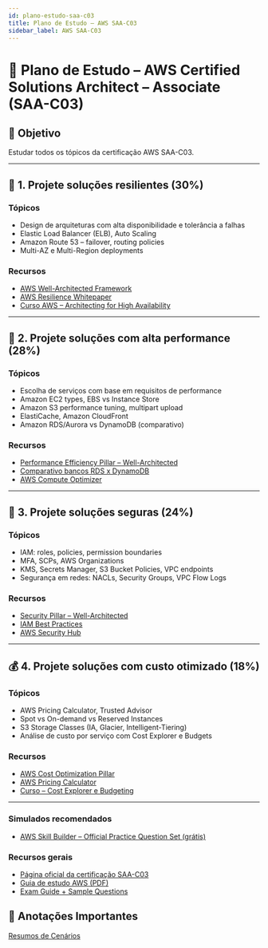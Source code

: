 ```yaml
---
id: plano-estudo-saa-c03
title: Plano de Estudo – AWS SAA-C03
sidebar_label: AWS SAA-C03
---
```


# 📘 Plano de Estudo – AWS Certified Solutions Architect – Associate (SAA-C03)

## 🎯 Objetivo
Estudar todos os tópicos da certificação AWS SAA-C03.

---

## 🧱 1. Projete soluções resilientes (30%)

### Tópicos

* Design de arquiteturas com alta disponibilidade e tolerância a falhas
* Elastic Load Balancer (ELB), Auto Scaling
* Amazon Route 53 – failover, routing policies
* Multi-AZ e Multi-Region deployments

### Recursos

* [AWS Well-Architected Framework](https://docs.aws.amazon.com/wellarchitected/latest/framework/welcome.html)
* [AWS Resilience Whitepaper](https://docs.aws.amazon.com/whitepapers/latest/disaster-recovery-workloads/welcome.html)
* [Curso AWS – Architecting for High Availability](https://learn.awscloud.com/)

---

## 💾 2. Projete soluções com alta performance (28%)

### Tópicos

* Escolha de serviços com base em requisitos de performance
* Amazon EC2 types, EBS vs Instance Store
* Amazon S3 performance tuning, multipart upload
* ElastiCache, Amazon CloudFront
* Amazon RDS/Aurora vs DynamoDB (comparativo)

### Recursos

* [Performance Efficiency Pillar – Well-Architected](https://docs.aws.amazon.com/wellarchitected/latest/performance-efficiency-pillar/welcome.html)
* [Comparativo bancos RDS x DynamoDB](https://docs.aws.amazon.com/amazondynamodb/latest/developerguide/SQLtoNoSQL.html)
* [AWS Compute Optimizer](https://aws.amazon.com/compute-optimizer/)

---

## 🔐 3. Projete soluções seguras (24%)

### Tópicos

* IAM: roles, policies, permission boundaries
* MFA, SCPs, AWS Organizations
* KMS, Secrets Manager, S3 Bucket Policies, VPC endpoints
* Segurança em redes: NACLs, Security Groups, VPC Flow Logs

### Recursos

* [Security Pillar – Well-Architected](https://docs.aws.amazon.com/wellarchitected/latest/security-pillar/welcome.html)
* [IAM Best Practices](https://docs.aws.amazon.com/IAM/latest/UserGuide/best-practices.html)
* [AWS Security Hub](https://aws.amazon.com/security-hub/)

---

## 💰 4. Projete soluções com custo otimizado (18%)

### Tópicos

* AWS Pricing Calculator, Trusted Advisor
* Spot vs On-demand vs Reserved Instances
* S3 Storage Classes (IA, Glacier, Intelligent-Tiering)
* Análise de custo por serviço com Cost Explorer e Budgets

### Recursos

* [AWS Cost Optimization Pillar](https://docs.aws.amazon.com/wellarchitected/latest/cost-optimization-pillar/welcome.html)
* [AWS Pricing Calculator](https://calculator.aws.amazon.com/)
* [Curso – Cost Explorer e Budgeting](https://learn.awscloud.com/)

---

### Simulados recomendados

* [AWS Skill Builder – Official Practice Question Set (grátis)](https://explore.skillbuilder.aws/learn/course/external/view/elearning/13434/aws-certified-solutions-architect-associate-official-practice-question-set)


### Recursos gerais

* [Página oficial da certificação SAA-C03](https://aws.amazon.com/certification/certified-solutions-architect-associate/)
* [Guia de estudo AWS (PDF)](https://d1.awsstatic.com/training-and-certification/docs-sa-assoc/AWS_Certified_Solutions_Architect_Associate_Exam_Guide.pdf)
* [Exam Guide + Sample Questions](https://aws.amazon.com/certification/certified-solutions-architect-associate/)



## 📝 Anotações Importantes
[Resumos de Cenários](cenarios.md)